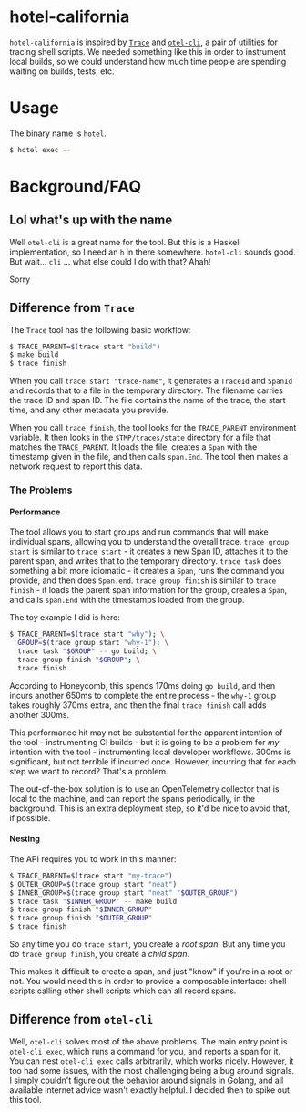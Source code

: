 # hotel-california

`hotel-california` is inspired by [`Trace`](https://github.com/Pondidum/Trace/) and [`otel-cli`](https://github.com/equinix-labs/otel-cli), a pair of utilities for tracing shell scripts.
We needed something like this in order to instrument local builds, so we could understand how much time people are spending waiting on builds, tests, etc.

# Usage

The binary name is `hotel`.

```sh
$ hotel exec -- 
```

# Background/FAQ

## Lol what's up with the name

Well `otel-cli` is a great name for the tool.
But this is a Haskell implementation, so I need an `h` in there somewhere.
`hotel-cli` sounds good.
But wait... `cli` ... what else could I do with that?
Ahah!

Sorry

## Difference from `Trace`

The `Trace` tool has the following basic workflow:

```sh
$ TRACE_PARENT=$(trace start "build")
$ make build
$ trace finish
```

When you call `trace start "trace-name"`, it generates a `TraceId` and `SpanId` and records that to a file in the temporary directory.
The filename carries the trace ID and span ID.
The file contains the name of the trace, the start time, and any other metadata you provide.

When you call `trace finish`, the tool looks for the `TRACE_PARENT` environment variable.
It then looks in the `$TMP/traces/state` directory for a file that matches the `TRACE_PARENT`.
It loads the file, creates a `Span` with the timestamp given in the file, and then calls `span.End`.
The tool then makes a network request to report this data.

### The Problems

#### Performance

The tool allows you to start groups and run commands that will make individual spans, allowing you to understand the overall trace.
`trace group start` is similar to `trace start` - it creates a new Span ID, attaches it to the parent span, and writes that to the temporary directory.
`trace task` does something a bit more idiomatic - it creates a `Span`, runs the command you provide, and then does `Span.end`.
`trace group finish` is similar to `trace finish` - it loads the parent span information for the group, creates a `Span`, and calls `span.End` with the timestamps loaded from the group.

The toy example I did is here:

```sh
$ TRACE_PARENT=$(trace start "why"); \
  GROUP=$(trace group start "why-1"); \
  trace task "$GROUP" -- go build; \
  trace group finish "$GROUP"; \
  trace finish
```

According to Honeycomb, this spends 170ms doing `go build`, and then incurs another 650ms to complete the entire process - the `why-1` group takes roughly 370ms extra, and then the final `trace finish` call adds another 300ms.

This performance hit may not be substantial for the apparent intention of the tool - instrumenting CI builds - but it is going to be a problem for *my* intention with the tool - instrumenting local developer workflows.
300ms is significant, but not terrible if incurred once.
However, incurring that for each step we want to record?
That's a problem.

The out-of-the-box solution is to use an OpenTelemetry collector that is local to the machine, and can report the spans periodically, in the background.
This is an extra deployment step, so it'd be nice to avoid that, if possible.

#### Nesting

The API requires you to work in this manner:

```sh
$ TRACE_PARENT=$(trace start "my-trace")
$ OUTER_GROUP=$(trace group start "neat")
$ INNER_GROUP=$(trace group start "neat" "$OUTER_GROUP")
$ trace task "$INNER_GROUP" -- make build
$ trace group finish "$INNER_GROUP"
$ trace group finish "$OUTER_GROUP"
$ trace finish
```

So any time you do `trace start`, you create a *root span*.
But any time you do `trace group finish`, you create a *child span*.

This makes it difficult to create a span, and just "know" if you're in a root or not.
You would need this in order to provide a composable interface: shell scripts calling other shell scripts which can all record spans.

## Difference from `otel-cli`

Well, `otel-cli` solves most of the above problems.
The main entry point is `otel-cli exec`, which runs a command for you, and reports a span for it.
You can nest `otel-cli exec` calls arbitrarily, which works nicely.
However, it too had some issues, with the most challenging being a bug around signals.
I simply couldn't figure out the behavior around signals in Golang, and all available internet advice wasn't exactly helpful.
I decided then to spike out this tool.
